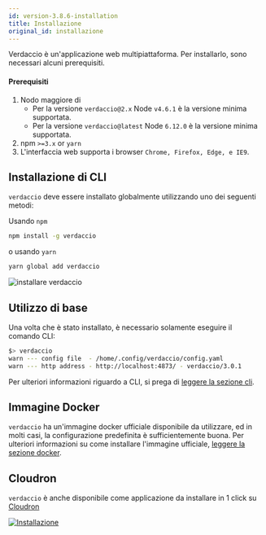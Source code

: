 ```yaml
---
id: version-3.8.6-installation
title: Installazione
original_id: installazione
---
```

Verdaccio è un'applicazione web multipiattaforma. Per installarlo, sono necessari alcuni prerequisiti.

#### Prerequisiti

1. Nodo maggiore di 
    - Per la versione `verdaccio@2.x` Node `v4.6.1` è la versione minima supportata.
    - Per la versione `verdaccio@latest` Node `6.12.0` è la versione minima supportata.
2. npm `>=3.x` or `yarn`
3. L'interfaccia web supporta i browser `Chrome, Firefox, Edge, e IE9`.

## Installazione di CLI

`verdaccio` deve essere installato globalmente utilizzando uno dei seguenti metodi:

Usando `npm`

```bash
npm install -g verdaccio
```

o usando `yarn`

```bash
yarn global add verdaccio
```

![installare verdaccio](/svg/install_verdaccio.gif)

## Utilizzo di base

Una volta che è stato installato, è necessario solamente eseguire il comando CLI:

```bash
$> verdaccio
warn --- config file  - /home/.config/verdaccio/config.yaml
warn --- http address - http://localhost:4873/ - verdaccio/3.0.1
```

Per ulteriori informazioni riguardo a CLI, si prega di [leggere la sezione cli](cli.md).

## Immagine Docker

`verdaccio` ha un'immagine docker ufficiale disponibile da utilizzare, ed in molti casi, la configurazione predefinita è sufficientemente buona. Per ulteriori informazioni su come installare l'immagine ufficiale, [leggere la sezione docker](docker.md).

## Cloudron

`verdaccio` è anche disponibile come applicazione da installare in 1 click su [Cloudron](https://cloudron.io)

[![Installazione](https://cloudron.io/img/button.svg)](https://cloudron.io/button.html?app=org.eggertsson.verdaccio)